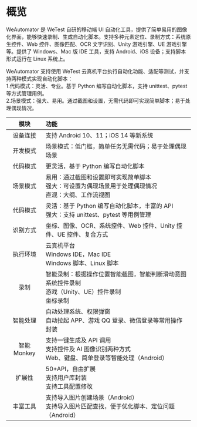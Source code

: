 # 概览

WeAutomator 是 WeTest 自研的移动端 UI 自动化工具，提供了简单易用的图像化界面，能够快速录制、生成自动化脚本。支持多种元素定位、录制方式：系统原生控件、Web 控件、图像匹配、OCR 文字识别、Unity 游戏引擎、UE 游戏引擎等。提供了 Windows、Mac 版 IDE 工具，支持 Android、iOS 设备；支持脚本形式运行在 Linux 系统上。

WeAutomator 支持使用 WeTest 云真机平台执行自动化功能、适配等测试，并支持两种模式实现自动化脚本：  
1.代码模式：灵活、专业。基于 Python 编写自动化脚本，支持 unittest、pytest 等方式管理用例。  
2.场景模式：强大、易用。通过截图和设置，无需代码即可实现简单脚本；易于处理偶现情况。

|    模块     | 功能                                                                                                      |
| :---------: | :-------------------------------------------------------------------------------------------------------- |
|  设备连接   | 支持 Android 10、11；iOS 14 等新系统                                                                      |
|  开发模式   | 场景模式：低门槛，简单任务无需代码；易于处理偶现场景                                                      |
|  代码模式   | 更灵活，基于 Python 编写自动化脚本                                                                        |
|  场景模式   | 易用：通过截图和设置即可实现简单脚本<br>强大：可设置为偶现场景用于处理偶现情况<br>直观：大纲、工作流视图  |
|  代码模式   | 灵活：基于 Python 编写自动化脚本，丰富的 API<br>强大：支持 unittest、pytest 等用例管理                    |
|  识别方式   | 坐标、图像、OCR、系统控件、Web 控件、Unity 控件、UE 控件、复合方式                                        |
|  执行环境   | 云真机平台<br>Windows IDE，Mac IDE<br>Windows 脚本、Linux 脚本                                            |
|    录制     | 智能录制：根据操作位置智能截图，智能判断滑动意图<br>系统控件录制<br>游戏（Unity、UE）控件录制<br>坐标录制 |
|  智能处理   | 自动处理系统、权限弹窗<br>自动拉起 APP、游戏 QQ 登录、微信登录等常用操作封装                              |
| 智能 Monkey | 支持一键生成及 API 调用<br>支持控件及 AI 图像识别两种方式<br>Web、键盘、简单登录等智能处理（Android）     |
|   扩展性    | 50+API，自由扩展<br>支持用户库封装<br>支持工具配置修改                                                    |
|  丰富工具   | 支持导入图片创建场景（Android）<br>支持导入图片匹配查找，便于优化脚本、定位问题（Android）                |
